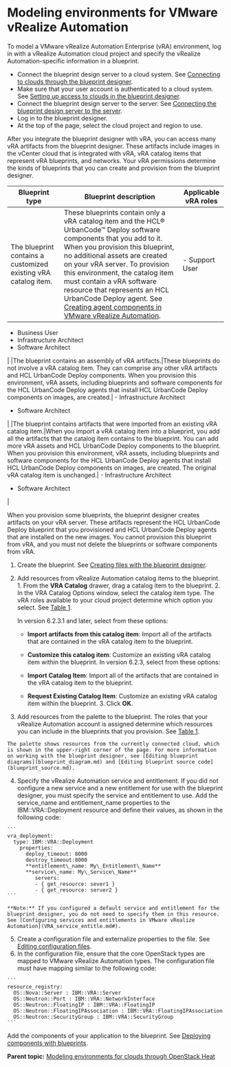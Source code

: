 # Modeling environments for VMware vRealize Automation

To model a VMware vRealize Automation Enterprise \(vRA\) environment, log in with a vRealize Automation cloud project and specify the vRealize Automation-specific information in a blueprint.

-   Connect the blueprint design server to a cloud system. See [Connecting to clouds through the blueprint designer](security_cloud_connection.md).
-   Make sure that your user account is authenticated to a cloud system. See [Setting up access to clouds in the blueprint designer](../../com.ibm.udeploy.admin.doc/topics/security_auth_bds.md).
-   Connect the blueprint design server to the server. See [Connecting the blueprint design server to the server](../../com.ibm.udeploy.doc/topics/ucdp_integrate.md).
-   Log in to the blueprint designer.
-   At the top of the page, select the cloud project and region to use.

After you integrate the blueprint designer with vRA, you can access many vRA artifacts from the blueprint designer. These artifacts include images in the vCenter cloud that is integrated with vRA, vRA catalog items that represent vRA blueprints, and networks. Your vRA permissions determine the kinds of blueprints that you can create and provision from the blueprint designer.

|Blueprint type|Blueprint description|Applicable vRA roles|
|--------------|---------------------|--------------------|
|The blueprint contains a customized existing vRA catalog item.|These blueprints contain only a vRA catalog item and the HCL® UrbanCode™ Deploy software components that you add to it. When you provision this blueprint, no additional assets are created on your vRA server. To provision this environment, the catalog item must contain a vRA software resource that represents an HCL UrbanCode Deploy agent. See [Creating agent components in VMware vRealize Automation](VRA_agent_component.md#).| -   Support User
-   Business User
-   Infrastructure Architect
-   Software Architect

 |
|The blueprint contains an assembly of vRA artifacts.|These blueprints do not involve a vRA catalog item. They can comprise any other vRA artifacts and HCL UrbanCode Deploy components. When you provision this environment, vRA assets, including blueprints and software components for the HCL UrbanCode Deploy agents that install HCL UrbanCode Deploy components on images, are created.| -   Infrastructure Architect
-   Software Architect

 |
|The blueprint contains artifacts that were imported from an existing vRA catalog item.|When you import a vRA catalog item into a blueprint, you add all the artifacts that the catalog item contains to the blueprint. You can add more vRA assets and HCL UrbanCode Deploy components to the blueprint. When you provision this environment, vRA assets, including blueprints and software components for the HCL UrbanCode Deploy agents that install HCL UrbanCode Deploy components on images, are created. The original vRA catalog item is unchanged.| -   Infrastructure Architect
-   Software Architect

 |

When you provision some blueprints, the blueprint designer creates artifacts on your vRA server. These artifacts represent the HCL UrbanCode Deploy blueprint that you provisioned and HCL UrbanCode Deploy agents that are installed on the new images. You cannot provision this blueprint from vRA, and you must not delete the blueprints or software components from vRA.

1.   Create the blueprint. See [Creating files with the blueprint designer](blueprint_edit.md#).
2.   Add resources from vRealize Automation catalog items to the blueprint. 
    1.   From the **VRA Catalog** drawer, drag a catalog item to the blueprint. 
    2.   In the VRA Catalog Options window, select the catalog item type. The vRA roles available to your cloud project determine which option you select. See [Table 1](#blueprint_types).

        In version 6.2.3.1 and later, select from these options:

        -   **Import artifacts from this catalog item**: Import all of the artifacts that are contained in the vRA catalog item to the blueprint.
        -   **Customize this catalog item**: Customize an existing vRA catalog item within the blueprint.
        In version 6.2.3, select from these options:

        -   **Import Catalog Item**: Import all of the artifacts that are contained in the vRA catalog item to the blueprint.
        -   **Request Existing Catalog Item**: Customize an existing vRA catalog item within the blueprint.
    3.   Click **OK**. 
3.   Add resources from the palette to the blueprint. The roles that your vRealize Automation account is assigned determine which resources you can include in the blueprints that you provision. See [Table 1](#blueprint_types).

    The palette shows resources from the currently connected cloud, which is shown in the upper-right corner of the page. For more information on working with the blueprint designer, see [Editing blueprint diagrams](blueprint_diagram.md) and [Editing blueprint source code](blueprint_source.md).

4.   Specify the vRealize Automation service and entitlement. If you did not configure a new service and a new entitlement for use with the blueprint designer, you must specify the service and entitlement to use. Add the service\_name and entitlement\_name properties to the IBM::VRA::Deployment resource and define their values, as shown in the following code:

    ```
    vra_deployment:
      type: IBM::VRA::Deployment
        properties:
          deploy_timeout: 8000
          destroy_timeout:8000
          **entitlement\_name: My\_Entitlement\_Name**
          **service\_name: My\_Service\_Name**
             servers:
             - { get_resource: sever1 }
             - { get_resource: server2 }
    ```

    **Note:** If you configured a default service and entitlement for the blueprint designer, you do not need to specify them in this resource. See [Configuring services and entitlements in VMware vRealize Automation](VRA_service_entitle.md#).

5.   Create a configuration file and externalize properties to the file. See [Editing configuration files](blueprint_configs.md).
6.   In the configuration file, ensure that the core OpenStack types are mapped to VMware vRealize Automation types. The configuration file must have mapping similar to the following code:

    ```
    resource_registry:
      OS::Nova::Server : IBM::VRA::Server
      OS::Neutron::Port : IBM::VRA::NetworkInterface
      OS::Neutron::FloatingIP : IBM::VRA::FloatingIP
      OS::Neutron::FloatingIPAssociation : IBM::VRA::FloatingIPAssociation
      OS::Neutron::SecurityGroup : IBM::VRA::SecurityGroup
    ```


Add the components of your application to the blueprint. See [Deploying components with blueprints](blueprint_deploy_env.md).

**Parent topic:** [Modeling environments for clouds through OpenStack Heat](../../com.ibm.edt.doc/topics/blueprint_edit_clouds.md)


